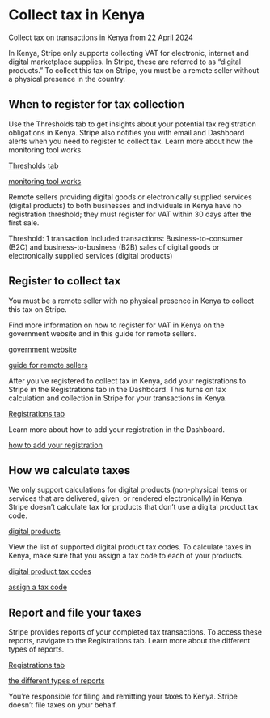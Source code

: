 # Collect tax in Kenya

Collect tax on transactions in Kenya from 22 April 2024

In Kenya, Stripe only supports collecting VAT for electronic, internet and digital marketplace supplies. In Stripe, these are referred to as “digital products.” To collect this tax on Stripe, you must be a remote seller without a physical presence in the country.

## When to register for tax collection

Use the Thresholds tab to get insights about your potential tax registration obligations in Kenya. Stripe also notifies you with email and Dashboard alerts when you need to register to collect tax. Learn more about how the monitoring tool works.

[Thresholds tab](https://dashboard.stripe.com/tax/thresholds)

[monitoring tool works](/tax/monitoring)

Remote sellers providing digital goods or electronically supplied services (digital products) to both businesses and individuals in Kenya have no registration threshold; they must register for VAT within 30 days after the first sale.

Threshold: 1 transaction Included transactions: Business-to-consumer (B2C) and business-to-business (B2B) sales of digital goods or electronically supplied services (digital products)

## Register to collect tax

You must be a remote seller with no physical presence in Kenya to collect this tax on Stripe.

Find more information on how to register for VAT in Kenya on the government website and in this guide for remote sellers.

[government website](https://kra.go.ke/individual/filing-paying/types-of-taxes/value-added-tax)

[guide for remote sellers](https://www.kra.go.ke/images/publications/USERGUIDE---DST-NON-RESIDENT-REGISTRATION-REVIEWED-FINAL-18.12.2020-1.pdf)

After you’ve registered to collect tax in Kenya, add your registrations to Stripe in the Registrations tab in the Dashboard. This turns on tax calculation and collection in Stripe for your transactions in Kenya.

[Registrations tab](https://dashboard.stripe.com/tax/registrations?location=ke)

Learn more about how to add your registration in the Dashboard.

[how to add your registration](/tax/registering#track-your-registrations-in-the-tax-dashboard)

## How we calculate taxes

We only support calculations for digital products (non-physical items or services that are delivered, given, or rendered electronically) in Kenya. Stripe doesn’t calculate tax for products that don’t use a digital product tax code.

[digital products](/tax/tax-codes?type=digital)

View the list of supported digital product tax codes. To calculate taxes in Kenya, make sure that you assign a tax code to each of your products.

[digital product tax codes](/tax/tax-codes?type=digital)

[assign a tax code](/tax/products-prices-tax-codes-tax-behavior#tax-code-on-product)

## Report and file your taxes

Stripe provides reports of your completed tax transactions. To access these reports, navigate to the Registrations tab. Learn more about the different types of reports.

[Registrations tab](https://dashboard.stripe.com/tax/registrations)

[the different types of reports](/tax/reports)

You’re responsible for filing and remitting your taxes to Kenya. Stripe doesn’t file taxes on your behalf.
